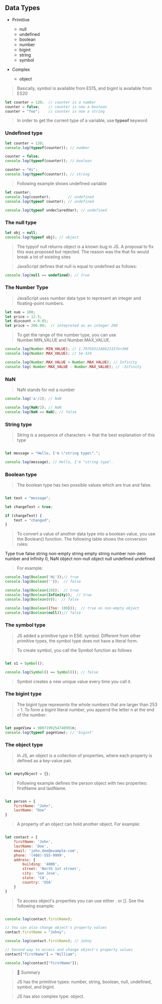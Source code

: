 ## Data Types

- Primitive
    - null
    - undefined
    - boolean
    - number
    - bigint
    - string
    - symbol

- Complex
    - object

> Basically, symbol is available from ES15, and bigint is available from ES20

```js
let counter = 120;  // counter is a number
counter = false;    // counter is now a boolean
counter = "foo";    // counter is now a string
```

> In order to get the current type of a variable, use __typeof__ keyword

### Undefined type

```js
let counter = 120;
console.log(typeof(counter)); // number

counter = false;
console.log(typeof(counter)); // boolean

counter = "Hi";
console.log(typeof(counter)); // string
```

> Following example shows undefined variable

```js
let counter;
console.log(counter);        // undefined
console.log(typeof counter); // undefined

console.log(typeof undeclaredVar); // undefined
```

### The null type

```js
let obj = null;
console.log(typeof obj); // object
```

> The typyof null returns object is a known bug in JS. A proposal to fix this was proposed but rejected. The reason was the that fix would break a lot of existing sites

> JavaScript defines that null is equal to undefined as follows:

```js
console.log(null == undefined); // true
```

### The Number Type

> JavaScript uses number data type to represent an integer and floating-point numbers.

```js
let num = 100;
let price = 12.5;
let discount = 0.05;
let price = 200.00;  // intepreted as an integer 200
```

> To get the range of the number type, you can use Number.MIN_VALUE and Number.MAX_VALUE.

```js
console.log(Number.MIN_VALUE); // 1.7976931348623157e+308
console.log(Number.MAX_VALUE); // 5e-324

console.log(Number.MAX_VALUE + Number.MAX_VALUE); // Infinity
console.log(-Number.MAX_VALUE - Number.MAX_VALUE); // -Infinity

```

### NaN

> NaN stands for not a number

```js
console.log('a'/2); // NaN

console.log(NaN/2); // NaN
console.log(NaN == NaN); // false
```


### String type

> String is a sequence of characters -> that the best explanation of this type

```js

let message = "Hello, I'm \"string type\".";

console.log(message); // Hello, I'm "string type".

```

### Boolean type

> The boolean type has two possible values which are true and false.

```js

let text = "message";

let changeText = true;

if (changeText) {
    text = "changed";
}

```

> To convert a value of another data type into a boolean value, you use the Boolean() function. The following table shows the conversion rules:


Type	        true	                        false
string	        non-empty string	            empty string
number	        non-zero number and Infinity	0, NaN
object	        non-null object	                null
undefined	 	                                undefined

> For example:

```js
console.log(Boolean('Hi'));// true
console.log(Boolean(''));  // false

console.log(Boolean(20));  // true
console.log(Boolean(Infinity));  // true
console.log(Boolean(0));  // false

console.log(Boolean({foo: 100}));  // true on non-empty object
console.log(Boolean(null));// false
```

### The symbol type

> JS added a primitive type in ES6: symbol. Different from other primitive types, the symbol type does not have a literal form.

> To create symbol, you call the Symbol function as follows

```js

let s1 = Symbol();

console.log(Symbol() == Symbol()); // false

```

> Symbol creates a new unique value every time you call it.

### The bigint type

> The bigint type represents the whole numbers that are larger than 253 – 1. To form a bigint literal number, you append the letter n at the end of the number:

```js

let pageView = 9007199254740991n;
console.log(typeof pageView); // 'bigint'

```

### The object type

> In JS, an object is a collection of properties, where each property is defined as a key-value pair.

```js

let emptyObject = {};

```

> Following example defines the person object with two properties: firstName and lastName.

```js

let person = {
    firstName: "John",
    lastName: "Doe"
}

```

> A property of an object can hold another object. For example:

```js

let contact = {
    firstName: 'John',
    lastName: 'Doe',
    email: 'john.doe@example.com',
    phone: '(408)-555-9999',
    address: {
        building: '4000',
        street: 'North 1st street',
        city: 'San Jose',
        state: 'CA',
        country: 'USA'
    }
}

```

> To access object's properties you can use either . or []. See the following example:

```js

console.log(contact.firstName);

// You can also change object's property values
contact.firstName = "Johny";

console.log(contact.firstName); // Johny

// Second way to access and change object's property values
contact["firstName"] = "William";

console.log(contact["firstName"]);

```

> :memo: Summary

> JS has the primitive types: number, string, boolean, null, undefined, symbol, and bigint.

> JS has also complex type: object.




